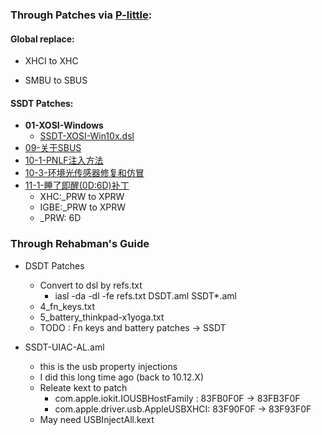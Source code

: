 ### Through Patches via **[P-little](https://github.com/daliansky/P-little)**:

#### Global replace:

- XHCI to XHC

- SMBU to SBUS

#### SSDT Patches:

- **01-XOSI-Windows**
  - [SSDT-XOSI-Win10x.dsl](https://github.com/daliansky/P-little/blob/460d50f17cb193b0a185b74f5eae99d6f57b5e43/部件补丁包/01-XOSI-Windows/SSDT-XOSI-Win10x.dsl)
- [09-关于SBUS](https://github.com/daliansky/P-little/tree/460d50f17cb193b0a185b74f5eae99d6f57b5e43/部件补丁包/09-关于SBUS)
- [10-1-PNLF注入方法](https://github.com/daliansky/P-little/tree/460d50f17cb193b0a185b74f5eae99d6f57b5e43/部件补丁包/10-1-PNLF注入方法)
- [10-3-环境光传感器修复和仿冒](https://github.com/daliansky/P-little/tree/460d50f17cb193b0a185b74f5eae99d6f57b5e43/部件补丁包/10-3-环境光传感器修复和仿冒)
- [11-1-睡了即醒(0D:6D)补丁](https://github.com/daliansky/P-little/tree/460d50f17cb193b0a185b74f5eae99d6f57b5e43/部件补丁包/11-1-睡了即醒(0D:6D)补丁)
  - XHC:_PRW to XPRW 
  - IGBE:_PRW to XPRW
  - _PRW: 6D

### Through Rehabman's Guide

- DSDT Patches
  - Convert to dsl by refs.txt
    - iasl -da -dl -fe refs.txt DSDT.aml SSDT*.aml
  - 4_fn_keys.txt
  - 5_battery_thinkpad-x1yoga.txt
  -  TODO : Fn keys and battery patches -> SSDT

 - SSDT-UIAC-AL.aml
    - this is the usb property injections
    - I did this long time ago (back to 10.12.X)
    - Releate kext to patch
      	- com.apple.iokit.IOUSBHostFamily : 83FB0F0F -> 83FB3F0F
      	- com.apple.driver.usb.AppleUSBXHCI: 83F90F0F -> 83F93F0F
   	- May need USBInjectAll.kext

